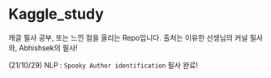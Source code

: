 # Kaggle_study
캐글 필사 공부, 또는 느낀 점을 올리는 Repo입니다.
출처는 이유한 선생님의 커널 필사와, Abhishsek의 필사! 

(21/10/29) NLP : `Spooky Author identification` 필사 완료!
